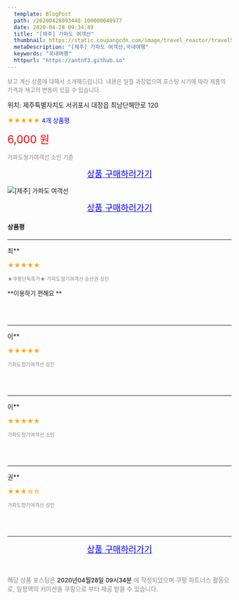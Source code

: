 ```yaml
---
  template: BlogPost
  path: /20200428093448-100000040977
  date: 2020-04-28 09:34:49
  title: "[제주] 가파도 여객선"
  thumbnail: https://static.coupangcdn.com/image/travel_reactor/travelSeller/common/A00220576/f176aaa4-d5e0-41f4-99e6-83217e0a9b0d.jpg
  metaDescription: "[제주] 가파도 여객선,국내여행"
  keywords: "국내여행"
  httpurl: "https://antnf3.github.io"
---
```

  
<span style="color: #888;font-size:0.8rem">보고 계신 상품에 대해서 소개해드립니다.
내용은 일절 과장없으며 포스팅 시기에 따라 제품의 가격과 재고의 변동이 있을 수 있습니다.</span>
  
<span style="font-size: 0.9rem;">위치: 제주특별자치도 서귀포시 대정읍 최남단해안로 120 </span>
  
<span style="color: orange;">★★★★★</span> <span style="color: blue;font-size: 0.85rem;">4개 상품평</span>
  
<span style="color: red;font-size: 1.5rem;">6,000 원</span>
  
<span style="color: #888;font-size:0.8rem">가파도정기여객선 소인 기준</span>



<p align="center"><a href="http://me2.do/GpP7JJ4V" style="font-size: 1.2rem; color: blue;">상품 구매하러가기</a></p>

![[제주] 가파도 여객선](https://image15.coupangcdn.com/image/travelSeller/common/A00220576/c2faeca7-10a9-486d-a43c-8044beeba540.jpg)

<p align="center"><a href="http://me2.do/GpP7JJ4V" style="font-size: 1.2rem; color: blue;">상품 구매하러가기</a></p>

#### 상품평
  
---
  
최**
    
<span style="color: orange;">★★★★★</span>
    
<span style="color: #888;font-size:0.7rem">★쿠팡단독특가★ 가파도정기여객선 승선권 성인</span>
    
<span style="font-size:0.85rem">**이용하기 편해요 **</span>
    

    
<br>
<br>

---
  
이**
    
<span style="color: orange;">★★★★★</span>
    
<span style="color: #888;font-size:0.7rem">가파도정기여객선 성인</span>
    

    

    
<br>
<br>

---
  
이**
    
<span style="color: orange;">★★★★★</span>
    
<span style="color: #888;font-size:0.7rem">가파도정기여객선 소인</span>
    

    

    
<br>
<br>

---
  
권**
    
<span style="color: orange;">★★★☆☆</span>
    
<span style="color: #888;font-size:0.7rem">가파도정기여객선 성인</span>
    

    

    
<br>
<br>


  
---
  
<p align="center"><a href="http://me2.do/GpP7JJ4V" style="font-size: 1.2rem; color: blue;">상품 구매하러가기</a></p>
  
<br>
  
<span style="font-size: 0.85rem; color: #888;">해당 상품 포스팅은 <span style="color: #000;"> 2020년04월28일 09시34분 </span> 에 작성되었으며 쿠팡 파트너스 활동으로, 일정액의 커미션을 쿠팡으로 부터 제공 받을 수 있습니다.</span>